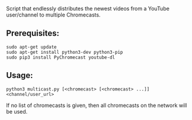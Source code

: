 Script that endlessly distributes the newest videos from a YouTube user/channel
to multiple Chromecasts.

## Prerequisites:

```
sudo apt-get update
sudo apt-get install python3-dev python3-pip
sudo pip3 install PyChromecast youtube-dl
```

## Usage:

```
python3 multicast.py [<chromecast> [<chromecast> ...]] <channel/user_url>
```

If no list of chromecasts is given, then all chromecasts on the network will be used.
